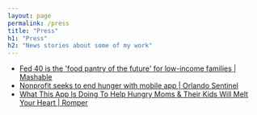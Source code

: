 ```yaml
---
layout: page
permalink: /press
title: "Press"
h1: "Press"
h2: "News stories about some of my work"
---
```

<div>
  <ul>
    <li><a href="https://mashable.com/2017/07/14/fed-40-meal-app-low-income-families/" target="_blank"
        rel="noreferrer">Fed
        40 is the 'food pantry of the future' for low-income families | Mashable</a></li>
    <li><a
        href="https://www.orlandosentinel.com/get-healthy-orlando/os-new-mobile-app-for-hunger-20161227-story.html"
        target="_blank" rel="noreferrer">Nonprofit
        seeks to end hunger with
        mobile app | Orlando Sentinel</a>
    </li>
    <li><a
        href="https://www.romper.com/p/what-this-app-is-doing-to-help-hungry-moms-their-kids-will-melt-your-heart-74041"
        target="_blank" rel="noreferrer">What
        This App Is Doing To Help
        Hungry Moms & Their Kids Will Melt
        Your Heart | Romper</a></li>
  </ul>
</div>
